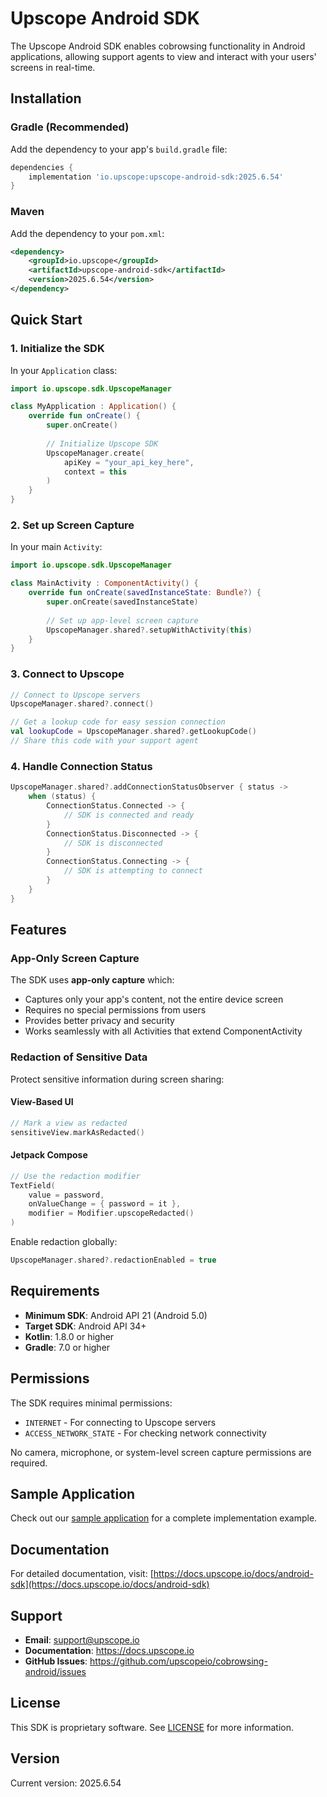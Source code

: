 # Upscope Android SDK

The Upscope Android SDK enables cobrowsing functionality in Android applications, allowing support agents to view and interact with your users' screens in real-time.

## Installation

### Gradle (Recommended)

Add the dependency to your app's `build.gradle` file:

```gradle
dependencies {
    implementation 'io.upscope:upscope-android-sdk:2025.6.54'
}
```

### Maven

Add the dependency to your `pom.xml`:

```xml
<dependency>
    <groupId>io.upscope</groupId>
    <artifactId>upscope-android-sdk</artifactId>
    <version>2025.6.54</version>
</dependency>
```

## Quick Start

### 1. Initialize the SDK

In your `Application` class:

```kotlin
import io.upscope.sdk.UpscopeManager

class MyApplication : Application() {
    override fun onCreate() {
        super.onCreate()
        
        // Initialize Upscope SDK
        UpscopeManager.create(
            apiKey = "your_api_key_here",
            context = this
        )
    }
}
```

### 2. Set up Screen Capture

In your main `Activity`:

```kotlin
import io.upscope.sdk.UpscopeManager

class MainActivity : ComponentActivity() {
    override fun onCreate(savedInstanceState: Bundle?) {
        super.onCreate(savedInstanceState)
        
        // Set up app-level screen capture
        UpscopeManager.shared?.setupWithActivity(this)
    }
}
```

### 3. Connect to Upscope

```kotlin
// Connect to Upscope servers
UpscopeManager.shared?.connect()

// Get a lookup code for easy session connection
val lookupCode = UpscopeManager.shared?.getLookupCode()
// Share this code with your support agent
```

### 4. Handle Connection Status

```kotlin
UpscopeManager.shared?.addConnectionStatusObserver { status ->
    when (status) {
        ConnectionStatus.Connected -> {
            // SDK is connected and ready
        }
        ConnectionStatus.Disconnected -> {
            // SDK is disconnected
        }
        ConnectionStatus.Connecting -> {
            // SDK is attempting to connect
        }
    }
}
```

## Features

### App-Only Screen Capture

The SDK uses **app-only capture** which:
- Captures only your app's content, not the entire device screen
- Requires no special permissions from users
- Provides better privacy and security
- Works seamlessly with all Activities that extend ComponentActivity

### Redaction of Sensitive Data

Protect sensitive information during screen sharing:

#### View-Based UI
```kotlin
// Mark a view as redacted
sensitiveView.markAsRedacted()
```

#### Jetpack Compose
```kotlin
// Use the redaction modifier
TextField(
    value = password,
    onValueChange = { password = it },
    modifier = Modifier.upscopeRedacted()
)
```

Enable redaction globally:
```kotlin
UpscopeManager.shared?.redactionEnabled = true
```

## Requirements

- **Minimum SDK**: Android API 21 (Android 5.0)
- **Target SDK**: Android API 34+
- **Kotlin**: 1.8.0 or higher
- **Gradle**: 7.0 or higher

## Permissions

The SDK requires minimal permissions:
- `INTERNET` - For connecting to Upscope servers
- `ACCESS_NETWORK_STATE` - For checking network connectivity

No camera, microphone, or system-level screen capture permissions are required.

## Sample Application

Check out our [sample application](https://github.com/upscopeio/cobrowsing-android/tree/main/sample-app) for a complete implementation example.

## Documentation

For detailed documentation, visit: [https://docs.upscope.io/docs/android-sdk](https://docs.upscope.io/docs/android-sdk)

## Support

- **Email**: support@upscope.io
- **Documentation**: https://docs.upscope.io
- **GitHub Issues**: https://github.com/upscopeio/cobrowsing-android/issues

## License

This SDK is proprietary software. See [LICENSE](LICENSE) for more information.

## Version

Current version: 2025.6.54